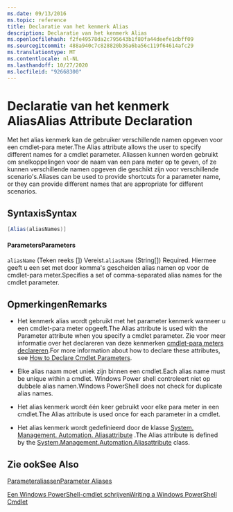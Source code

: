 ```yaml
---
ms.date: 09/13/2016
ms.topic: reference
title: Declaratie van het kenmerk Alias
description: Declaratie van het kenmerk Alias
ms.openlocfilehash: f2fe49578da2c795643b1f80fa44deefe1dbff09
ms.sourcegitcommit: 488a940c7c828820b36a6ba56c119f64614afc29
ms.translationtype: MT
ms.contentlocale: nl-NL
ms.lasthandoff: 10/27/2020
ms.locfileid: "92668300"
---
```

# <a name="alias-attribute-declaration"></a><span data-ttu-id="f8d54-103">Declaratie van het kenmerk Alias</span><span class="sxs-lookup"><span data-stu-id="f8d54-103">Alias Attribute Declaration</span></span>

<span data-ttu-id="f8d54-104">Met het alias kenmerk kan de gebruiker verschillende namen opgeven voor een cmdlet-para meter.</span><span class="sxs-lookup"><span data-stu-id="f8d54-104">The Alias attribute allows the user to specify different names for a cmdlet parameter.</span></span> <span data-ttu-id="f8d54-105">Aliassen kunnen worden gebruikt om snelkoppelingen voor de naam van een para meter op te geven, of ze kunnen verschillende namen opgeven die geschikt zijn voor verschillende scenario's.</span><span class="sxs-lookup"><span data-stu-id="f8d54-105">Aliases can be used to provide shortcuts for a parameter name, or they can provide different names that are appropriate for different scenarios.</span></span>

## <a name="syntax"></a><span data-ttu-id="f8d54-106">Syntaxis</span><span class="sxs-lookup"><span data-stu-id="f8d54-106">Syntax</span></span>

```csharp
[Alias(aliasNames)]
```

#### <a name="parameters"></a><span data-ttu-id="f8d54-107">Parameters</span><span class="sxs-lookup"><span data-stu-id="f8d54-107">Parameters</span></span>

<span data-ttu-id="f8d54-108">`aliasName` (Teken reeks []) Vereist.</span><span class="sxs-lookup"><span data-stu-id="f8d54-108">`aliasName` (String[]) Required.</span></span> <span data-ttu-id="f8d54-109">Hiermee geeft u een set met door komma's gescheiden alias namen op voor de cmdlet-para meter.</span><span class="sxs-lookup"><span data-stu-id="f8d54-109">Specifies a set of comma-separated alias names for the cmdlet parameter.</span></span>

## <a name="remarks"></a><span data-ttu-id="f8d54-110">Opmerkingen</span><span class="sxs-lookup"><span data-stu-id="f8d54-110">Remarks</span></span>

- <span data-ttu-id="f8d54-111">Het kenmerk alias wordt gebruikt met het parameter kenmerk wanneer u een cmdlet-para meter opgeeft.</span><span class="sxs-lookup"><span data-stu-id="f8d54-111">The Alias attribute is used with the Parameter attribute when you specify a cmdlet parameter.</span></span> <span data-ttu-id="f8d54-112">Zie voor meer informatie over het declareren van deze kenmerken [cmdlet-para meters declareren](./how-to-declare-cmdlet-parameters.md).</span><span class="sxs-lookup"><span data-stu-id="f8d54-112">For more information about how to declare these attributes, see [How to Declare Cmdlet Parameters](./how-to-declare-cmdlet-parameters.md).</span></span>

- <span data-ttu-id="f8d54-113">Elke alias naam moet uniek zijn binnen een cmdlet.</span><span class="sxs-lookup"><span data-stu-id="f8d54-113">Each alias name must be unique within a cmdlet.</span></span> <span data-ttu-id="f8d54-114">Windows Power shell controleert niet op dubbele alias namen.</span><span class="sxs-lookup"><span data-stu-id="f8d54-114">Windows PowerShell does not check for duplicate alias names.</span></span>

- <span data-ttu-id="f8d54-115">Het alias kenmerk wordt één keer gebruikt voor elke para meter in een cmdlet.</span><span class="sxs-lookup"><span data-stu-id="f8d54-115">The Alias attribute is used once for each parameter in a cmdlet.</span></span>

- <span data-ttu-id="f8d54-116">Het alias kenmerk wordt gedefinieerd door de klasse [System. Management. Automation. Aliasattribute](/dotnet/api/System.Management.Automation.AliasAttribute) .</span><span class="sxs-lookup"><span data-stu-id="f8d54-116">The Alias attribute is defined by the [System.Management.Automation.Aliasattribute](/dotnet/api/System.Management.Automation.AliasAttribute) class.</span></span>

## <a name="see-also"></a><span data-ttu-id="f8d54-117">Zie ook</span><span class="sxs-lookup"><span data-stu-id="f8d54-117">See Also</span></span>

[<span data-ttu-id="f8d54-118">Parameteraliassen</span><span class="sxs-lookup"><span data-stu-id="f8d54-118">Parameter Aliases</span></span>](./parameter-aliases.md)

[<span data-ttu-id="f8d54-119">Een Windows PowerShell-cmdlet schrijven</span><span class="sxs-lookup"><span data-stu-id="f8d54-119">Writing a Windows PowerShell Cmdlet</span></span>](./writing-a-windows-powershell-cmdlet.md)
